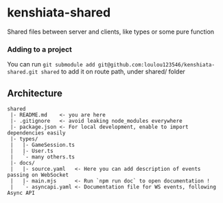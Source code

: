 # kenshiata-shared
Shared files between server and clients, like types or some pure function

### Adding to a project

You can run `git submodule add git@github.com:loulou123546/kenshiata-shared.git shared` to add it on route path, under shared/ folder

## Architecture

```
shared
 |- README.md    <- you are here
 |- .gitignore   <- avoid leaking node_modules everywhere
 |- package.json <- For local development, enable to import dependencies easily
 |- types/
 |   |- GameSession.ts
 |   |- User.ts
 |   `- many others.ts
 |- docs/
 |   |- source.yaml   <- Here you can add description of events passing on WebSocket
 |   |- main.mjs      <- Run `npm run doc` to open documentation !
 |   `- asyncapi.yaml <- Documentation file for WS events, following Async API
```
